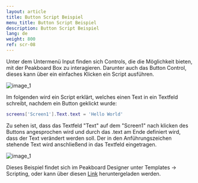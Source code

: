 ```yaml
---
layout: article
title: Button Script Beispiel
menu_title: Button Script Beispiel
description: Button Script Beispiel
lang: de
weight: 800
ref: scr-08
---
```

Unter dem Untermenü Input finden sich Controls, die die Möglichkeit bieten, mit der Peakboard Box zu interagieren.
Darunter auch das Button Control, dieses kann über ein einfaches Klicken ein Script ausführen. 

![image_1](/assets/images/scripting/Scripting_Beispiele/Controls_Input.png)

Im folgenden wird ein Script erklärt, welches einen Text in ein Textfeld schreibt, nachdem ein Button geklickt wurde:

```lua
screens['Screen1'].Text.text = 'Hello World'

```

Zu sehen ist, dass das Textfeld "Text" auf dem "Screen1" nach klicken des Buttons angesprochen wird und durch das .text am Ende definiert wird, dass der Text verändert werden soll.
Der in den Anführungszeichen stehende Text wird anschließend in das Textfeld eingetragen.

![image_1](/assets/images/scripting/Scripting_Beispiele/ButtonSkript.png)

Dieses Beispiel findet sich im Peakboard Designer unter Templates -> Scripting, oder kann über diesen [Link](https://github.com/Peakboard/CoolStuff/raw/master/Scripts/ButtonScriptExample/ButtonScriptExample.pbmx) heruntergeladen werden.
